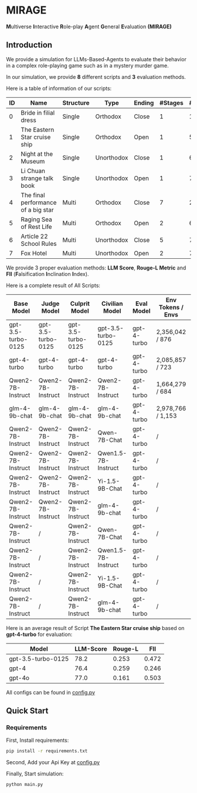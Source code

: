 # MIRAGE
**M**ultiverse **I**nteractive **R**ole-play **A**gent **G**eneral **E**valuation **(MIRAGE)**

## Introduction
We provide a simulation for LLMs-Based-Agents to evaluate their behavior in a complex role-playing game such as in a mystery murder game.

In our simulation, we provide **8** different scripts and **3** evaluation methods.

Here is a table of information of our scripts:

| ID | Name                               | Structure | Type       | Ending | #Stages | #Agents | #Clues | #Words_zh | #Words_en |
| -- | ---------------------------------- | --------- | ---------- | ------ | ------- | ------- | ------ | --------- | --------- |
| 0 | Bride in filial dress               | Single    | Orthodox   | Close  | 1       | 10      | 39     | 45,475    | 27,503    |
| 1 | The Eastern Star cruise ship        | Single    | Orthodox   | Open   | 1       | 5       | 42     | 5,619     | 3,039     |
| 2 | Night at the Museum                 | Single    | Unorthodox | Close  | 1       | 6       | 82     | 13,849    | 6,480     |
| 3 | Li Chuan strange talk book          | Single    | Unorthodox | Open   | 1       | 7       | 14     | 79,012    | 45,666    |
| 4 | The final performance of a big star | Multi     | Orthodox   | Close  | 7       | 2       | 17     | 11,288    | 5,794     |
| 5 | Raging Sea of Rest Life             | Multi     | Orthodox   | Open   | 2       | 6       | 27     | 18,443    | 6,804     |
| 6 | Article 22 School Rules             | Multi     | Unorthodox | Close  | 5       | 7       | 17     | 91,532    | 41,728    |
| 7 | Fox Hotel                           | Multi     | Unorthodox | Open   | 2       | 7       | 46     | 107,057   | 62,224    |

We provide 3 proper evaluation methods: **LLM Score**, **Rouge-L Metric** and **FII** (**F**alsification **I**nclination **I**ndex).

Here is a complete result of All Scripts:

| Base Model         | Judge Model        | Culprit Model      | Civilian Model      | Eval Model  | Env Tokens / Envs | User Tokens / Users | #Failure | #Clues      | Culprit Victory | LLM-Score | Rouge-L | FII   |
| ------------------ | ------------------ | ------------------ | ------------------- | ----------- | ----------------- | ------------------- | -------- | ----------- | --------------- | --------- | ------- | ----- |
| gpt-3.5-turbo-0125 | gpt-3.5-turbo-0125 | gpt-3.5-turbo-0125 | gpt-3.5-turbo-0125  | gpt-4-turbo | 2,356,042 / 876   | 97,863 / 542        | 5.4      | 7.0 / 0.264 | 87.50 / 84.94   | 78.7      | 0.242   | 0.459 |
| gpt-4-turbo        | gpt-4-turbo        | gpt-4-turbo        | gpt-4-turbo         | gpt-4-turbo | 2,085,857 / 723   | 204,997 / 544       | 6.4      | 5.6 / 0.142 | 100.00 / 84.94  | 83.9      | 0.244   | 0.204 |
| Qwen2-7B-Instruct  | Qwen2-7B-Instruct  | Qwen2-7B-Instruct  | Qwen2-7B-Instruct   | gpt-4-turbo | 1,664,279 / 684   | 183,536 / 548       | 7.3      | 3.7 / 0.128 | 87.50 / 84.94   | 83.8      | 0.251   | 0.116 |
| glm-4-9b-chat      | glm-4-9b-chat      | glm-4-9b-chat      | glm-4-9b-chat       | gpt-4-turbo | 2,978,766 / 1,153 | 150,108 / 544       | 24.4     | 5.7 / 0.206 | 75.00 / 84.94   | 84.0      | 0.218   | 0.411 |
| Qwen2-7B-Instruct  | Qwen2-7B-Instruct  | Qwen2-7B-Instruct  | Qwen-7B-Chat        | gpt-4-turbo | /                 | /                   | 180.1    | /      | /               | 82.1      | 0.234   | 0.217 |
| Qwen2-7B-Instruct  | Qwen2-7B-Instruct  | Qwen2-7B-Instruct  | Qwen1.5-7B-Instruct | gpt-4-turbo | /                 | /                   | 41.1     | /      | /               | 84.6      | 0.233   | 0.210 |
| Qwen2-7B-Instruct  | Qwen2-7B-Instruct  | Qwen2-7B-Instruct  | Yi-1.5-9B-Chat      | gpt-4-turbo | /                 | /                   | 57.8     | /      | /               | 82.4      | 0.233   | 0.230 |
| Qwen2-7B-Instruct  | Qwen2-7B-Instruct  | Qwen2-7B-Instruct  | glm-4-9b-chat       | gpt-4-turbo | /                 | /                   | 17.3     | /      | /               | 82.4      | 0.247   | 0.243 |
| Qwen2-7B-Instruct  | /                  | Qwen2-7B-Instruct  | Qwen-7B-Chat        | gpt-4-turbo | /                 | /                   | 218.9    | /      | /               | 80.9      | 0.247   | 0.385 |
| Qwen2-7B-Instruct  | /                  | Qwen2-7B-Instruct  | Qwen1.5-7B-Instruct | gpt-4-turbo | /                 | /                   | 94.3     | /      | /               | 85.2      | 0.240   | 0.219 |
| Qwen2-7B-Instruct  | /                  | Qwen2-7B-Instruct  | Yi-1.5-9B-Chat      | gpt-4-turbo | /                 | /                   | 1481.0   | /      | /               | 84.1      | 0.248   | 0.369 |
| Qwen2-7B-Instruct  | /                  | Qwen2-7B-Instruct  | glm-4-9b-chat       | gpt-4-turbo | /                 | /                   | 51.4     | /      | /               | 82.6      | 0.237   | 0.307 |

Here is an average result of Script **The Eastern Star cruise ship** based on **gpt-4-turbo** for evaluation:

| Model              | LLM-Score | Rouge-L | FII     |
| ------------------ | --------- | ------- | ------- |
| gpt-3.5-turbo-0125 | 78.2      | 0.253   | 0.472   |
| gpt-4              | 76.4      | 0.259   | 0.246   |
| gpt-4o             | 77.0      | 0.161   | 0.503   |

All configs can be found in [config.py](./config.py)

## Quick Start
### Requirements
First, Install requirements:
```bash
pip install -r requirements.txt
```
Second, Add your Api Key at [config.py](./config.py)

Finally, Start simulation:
```bash
python main.py
```
